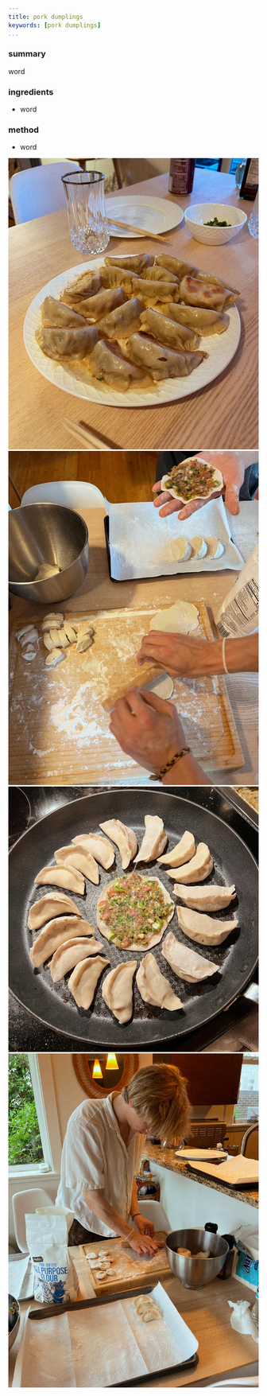 ```yaml
---
title: pork dumplings
keywords: [pork dumplings]
...
```


### summary
word

### ingredients
- word

### method
- word

![](img/9.jpg)
![](img/8.jpg)
![](img/10.jpg)
![](img/7.jpg)
